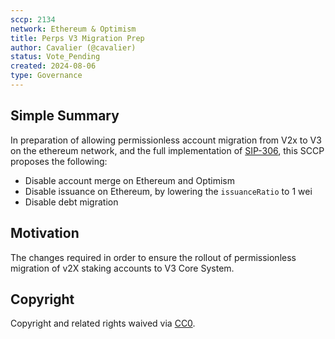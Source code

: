 ```yaml
---
sccp: 2134
network: Ethereum & Optimism
title: Perps V3 Migration Prep
author: Cavalier (@cavalier)
status: Vote_Pending
created: 2024-08-06
type: Governance
---
```


<!--You can leave these HTML comments in your merged SCCP and delete the visible duplicate text guides, they will not appear and may be helpful to refer to if you edit it again. This is the suggested template for new SCCPs. Note that an SCCP number will be assigned by an editor. When opening a pull request to submit your SCCP, please use an abbreviated title in the filename, `sccp-draft_title_abbrev.md`. The title should be 44 characters or less.-->

## Simple Summary

<!--"If you can't explain it simply, you don't understand it well enough." Provide a simplified and layman-accessible explanation of the SCCP.-->

In preparation of allowing permissionless account migration from V2x to V3 on the ethereum network, and the full implementation of [SIP-306](https://sips.synthetix.io/sips/sip-306/), this SCCP proposes the following:
- Disable account merge on Ethereum and Optimism
- Disable issuance on Ethereum, by lowering the `issuanceRatio` to 1 wei
- Disable debt migration

## Motivation

<!--The motivation is critical for SCCPs that want to update variables within Synthetix. It should clearly explain why the existing variable is not incentive aligned. SCCP submissions without sufficient motivation may be rejected outright.-->

The changes required in order to ensure the rollout of permissionless migration of v2X staking accounts to V3 Core System.

## Copyright

Copyright and related rights waived via [CC0](https://creativecommons.org/publicdomain/zero/1.0/).
